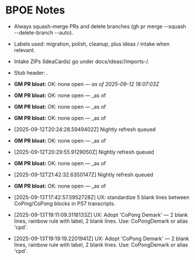 <!-- status: stub; target: 150+ words -->
<!-- status: stub; target: 150+ words -->
# BPOE Notes

- Always squash-merge PRs and delete branches (gh pr merge --squash --delete-branch --auto).
- Labels used: migration, polish, cleanup, plus ideas / intake when relevant.
- Intake ZIPs (IdeaCards) go under docs/ideas/<YYYY-MM-DD>/imports-<HHmmss>/.
- Stub header: <!-- status: stub; target: 150+ words -->.







- **GM PR bloat:** OK: none open — _as of 2025-09-12 18:07:03Z_


- **GM PR bloat:** OK: none open — _as of 


- **GM PR bloat:** OK: none open — _as of 


- **GM PR bloat:** OK: none open — _as of 
- [2025-09-12T20:24:28.5949402Z] Nightly refresh queued


- **GM PR bloat:** OK: none open — _as of 
- [2025-09-12T20:29:55.9129050Z] Nightly refresh queued


- **GM PR bloat:** OK: none open — _as of 
- [2025-09-12T21:42:32.6350147Z] Nightly refresh queued


- **GM PR bloat:** OK: none open — _as of 
- [2025-09-13T17:42:57.5952728Z] UX: standardize 5 blank lines between CoPing/CoPong blocks in PS7 transcripts.
- [2025-09-13T19:11:09.3118133Z] UX: Adopt 'CoPong Demark' — 2 blank lines, rainbow rule with label, 2 blank lines. Use: CoPongDemark or alias 'cpd'.
- [2025-09-13T19:19:19.2201941Z] UX: Adopt 'CoPong Demark' — 2 blank lines, rainbow rule with label, 2 blank lines. Use: CoPongDemark or alias 'cpd'.
